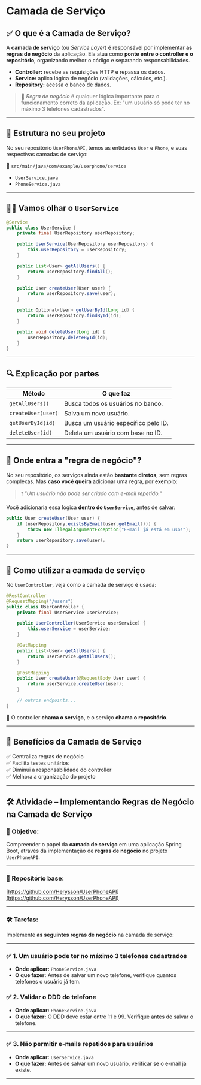 # Camada de Serviço

## ✅ O que é a Camada de Serviço?

A **camada de serviço** (ou *Service Layer*) é responsável por implementar **as regras de negócio** da aplicação. Ela atua como **ponte entre o controller e o repositório**, organizando melhor o código e separando responsabilidades.

- **Controller:** recebe as requisições HTTP e repassa os dados.
- **Service:** aplica lógica de negócio (validações, cálculos, etc.).
- **Repository:** acessa o banco de dados.

> 🧠 *Regra de negócio* é qualquer lógica importante para o funcionamento correto da aplicação. Ex: "um usuário só pode ter no máximo 3 telefones cadastrados".

---

## 🧩 Estrutura no seu projeto

No seu repositório `UserPhoneAPI`, temos as entidades `User` e `Phone`, e suas respectivas camadas de serviço:

📁 `src/main/java/com/example/userphone/service`

- `UserService.java`
- `PhoneService.java`

---

## 👨‍🏫 Vamos olhar o `UserService`

```java
@Service
public class UserService {
    private final UserRepository userRepository;

    public UserService(UserRepository userRepository) {
        this.userRepository = userRepository;
    }

    public List<User> getAllUsers() {
        return userRepository.findAll();
    }

    public User createUser(User user) {
        return userRepository.save(user);
    }

    public Optional<User> getUserById(Long id) {
        return userRepository.findById(id);
    }

    public void deleteUser(Long id) {
        userRepository.deleteById(id);
    }
}
```

---

## 🔍 Explicação por partes

| Método                | O que faz                                                                 |
|-----------------------|---------------------------------------------------------------------------|
| `getAllUsers()`       | Busca todos os usuários no banco.                                         |
| `createUser(user)`    | Salva um novo usuário.                                                    |
| `getUserById(id)`     | Busca um usuário específico pelo ID.                                      |
| `deleteUser(id)`      | Deleta um usuário com base no ID.                                         |

---

## 🧠 Onde entra a "regra de negócio"?

No seu repositório, os serviços ainda estão **bastante diretos**, sem regras complexas. Mas **caso você queira** adicionar uma regra, por exemplo:

> ❗ *"Um usuário não pode ser criado com e-mail repetido."*

Você adicionaria essa lógica **dentro do `UserService`**, antes de salvar:

```java
public User createUser(User user) {
    if (userRepository.existsByEmail(user.getEmail())) {
        throw new IllegalArgumentException("E-mail já está em uso!");
    }
    return userRepository.save(user);
}
```

---

## 📌 Como utilizar a camada de serviço

No `UserController`, veja como a camada de serviço é usada:

```java
@RestController
@RequestMapping("/users")
public class UserController {
    private final UserService userService;

    public UserController(UserService userService) {
        this.userService = userService;
    }

    @GetMapping
    public List<User> getAllUsers() {
        return userService.getAllUsers();
    }

    @PostMapping
    public User createUser(@RequestBody User user) {
        return userService.createUser(user);
    }

    // outros endpoints...
}
```

🔄 O controller **chama o serviço**, e o serviço **chama o repositório**.

---

## 🧪 Benefícios da Camada de Serviço

✅ Centraliza regras de negócio  
✅ Facilita testes unitários  
✅ Diminui a responsabilidade do controller  
✅ Melhora a organização do projeto

---


## 🛠️ Atividade – Implementando Regras de Negócio na Camada de Serviço

### 🎯 Objetivo:
Compreender o papel da **camada de serviço** em uma aplicação Spring Boot, através da implementação de **regras de negócio** no projeto `UserPhoneAPI`.

---

### 📂 Repositório base:
[https://github.com/Herysson/UserPhoneAPI](https://github.com/Herysson/UserPhoneAPI)

---

### 🛠️ Tarefas:

Implemente **as seguintes regras de negócio** na camada de serviço:

---

### ✅ 1. Um usuário pode ter no máximo **3 telefones** cadastrados

- **Onde aplicar:** `PhoneService.java`
- **O que fazer:** Antes de salvar um novo telefone, verifique quantos telefones o usuário já tem.

### ✅ 2. Validar o **DDD** do telefone

- **Onde aplicar:** `PhoneService.java`
- **O que fazer:** O DDD deve estar entre 11 e 99. Verifique antes de salvar o telefone.

---

### ✅ 3. Não permitir **e-mails repetidos** para usuários

- **Onde aplicar:** `UserService.java`
- **O que fazer:** Antes de salvar um novo usuário, verificar se o e-mail já existe.

---
